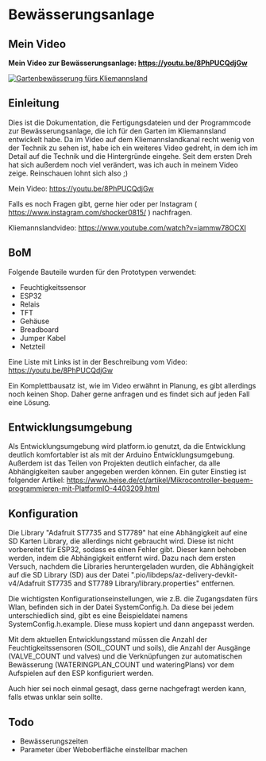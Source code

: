 # Bewässerungsanlage

## Mein Video
**Mein Video zur Bewässerungsanlage: https://youtu.be/8PhPUCQdjGw**

[![Gartenbewässerung fürs Kliemannsland](https://img.youtube.com/vi/8PhPUCQdjGw/0.jpg)](https://youtu.be/8PhPUCQdjGw)

## Einleitung
Dies ist die Dokumentation, die Fertigungsdateien und der Programmcode zur Bewässerungsanlage, die ich für den Garten im Kliemannsland entwickelt habe. Da im Video auf dem Kliemannslandkanal recht wenig von der Technik zu sehen ist, habe ich ein weiteres Video gedreht, in dem ich im Detail auf die Technik und die Hintergründe eingehe. Seit dem ersten Dreh hat sich außerdem noch viel verändert, was ich auch in meinem Video zeige. Reinschauen lohnt sich also ;)

Mein Video: https://youtu.be/8PhPUCQdjGw

Falls es noch Fragen gibt, gerne hier oder per Instagram ( https://www.instagram.com/shocker0815/ ) nachfragen.

Kliemannslandvideo: https://www.youtube.com/watch?v=iammw78OCXI

## BoM
Folgende Bauteile wurden für den Prototypen verwendet:
* Feuchtigkeitssensor
* ESP32
* Relais
* TFT
* Gehäuse
* Breadboard
* Jumper Kabel
* Netzteil

Eine Liste mit Links ist in der Beschreibung vom Video: https://youtu.be/8PhPUCQdjGw

Ein Komplettbausatz ist, wie im Video erwähnt in Planung, es gibt allerdings noch keinen Shop. Daher gerne anfragen und es findet sich auf jeden Fall eine Lösung.

## Entwicklungsumgebung
Als Entwicklungsumgebung wird platform.io genutzt, da die Entwicklung deutlich komfortabler ist als mit der Arduino Entwicklungsumgebung. Außerdem ist das Teilen von Projekten deutlich einfacher, da alle Abhängigkeiten sauber angegeben werden können. Ein guter Einstieg ist folgender Artikel: https://www.heise.de/ct/artikel/Mikrocontroller-bequem-programmieren-mit-PlatformIO-4403209.html

## Konfiguration
Die Library "Adafruit ST7735 and ST7789" hat eine Abhängigkeit auf eine SD Karten Library, die allerdings nicht gebraucht wird. Diese ist nicht vorbereitet für ESP32, sodass es einen Fehler gibt. Dieser kann behoben werden, indem die Abhängigkeit entfernt wird. Dazu nach dem ersten Versuch, nachdem die Libraries heruntergeladen wurden, die Abhängigkeit auf die SD Library (SD) aus der Datei ".pio/libdeps/az-delivery-devkit-v4/Adafruit ST7735 and ST7789 Library/library.properties" entfernen.

Die wichtigsten Konfigurationseinstellungen, wie z.B. die Zugangsdaten fürs Wlan, befinden sich in der Datei SystemConfig.h. Da diese bei jedem unterschiedlich sind, gibt es eine Beispieldatei namens SystemConfig.h.example. Diese muss kopiert und dann angepasst werden.

Mit dem aktuellen Entwicklungsstand müssen die Anzahl der Feuchtigkeitssensoren (SOIL_COUNT und soils), die Anzahl der Ausgänge (VALVE_COUNT und valves) und die Verknüpfungen zur automatischen Bewässerung (WATERINGPLAN_COUNT und wateringPlans) vor dem Aufspielen auf den ESP konfiguriert werden.

Auch hier sei noch einmal gesagt, dass gerne nachgefragt werden kann, falls etwas unklar sein sollte.

## Todo
* Bewässerungszeiten
* Parameter über Weboberfläche einstellbar machen